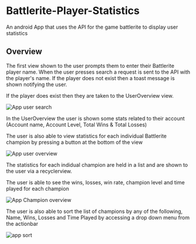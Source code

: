 # Battlerite-Player-Statistics
An android App that uses the API for the game battlerite to display user statistics

## Overview

The first view shown to the user prompts them to enter their Battlerite player name. When the user presses search a request is
sent to the API with the player's name. If the player does not exist then a toast message is shown notifying the user.

If the player does exist then they are taken to the UserOverview view.

![App user search](https://github.com/jwells-github/Battlerite-Player-Statistics/blob/master/userSearch.png)

In the UserOverview the user is shown some stats related to their account (Account name, Account Level, Total Wins & Total Losses)

The user is also able to view statistics for each individual Battlerite champion by pressing a button at the bottom of the view

![App user overview](https://github.com/jwells-github/Battlerite-Player-Statistics/blob/master/userOverview.png?raw=true)

The statistics for each indidual champion are held in a list and are shown to the user via a recyclerview. 

The user is able to see the wins, losses, win rate, champion level and time played for each champion

![App Champion overview](https://github.com/jwells-github/Battlerite-Player-Statistics/blob/master/ChampionStats.png?raw=true)

The user is also able to sort the list of champions by any of the following, Name, Wins, Losses and Time Played by accessing a 
drop down menu from the actionbar

![app sort](https://github.com/jwells-github/Battlerite-Player-Statistics/blob/master/sortList.png?raw=true)
